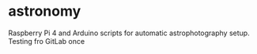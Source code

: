 # astronomy
Raspberry Pi 4 and Arduino scripts for automatic astrophotography setup. 
Testing fro GitLab once


